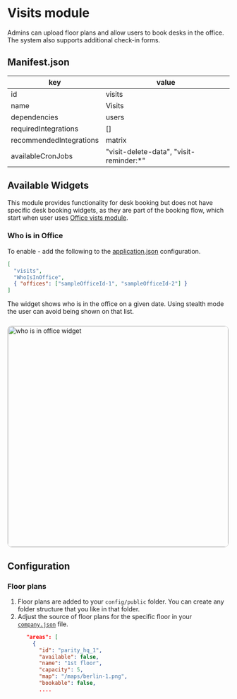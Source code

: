 # Visits module

Admins can upload floor plans and allow users to book desks in the office. The system also supports additional check-in forms.

## Manifest.json

| key                     | value                                    |
| ----------------------- | ---------------------------------------- |
| id                      | visits                                   |
| name                    | Visits                                   |
| dependencies            | users                                    |
| requiredIntegrations    | []                                       |
| recommendedIntegrations | matrix                                   |
| availableCronJobs       | "visit-delete-data", "visit-reminder:\*" |

## Available Widgets

This module provides functionality for desk booking but does not have specific desk booking widgets, as they are part of the booking flow, which start when user uses [Office vists module](./office-visits.md).

### Who is in Office

To enable - add the following to the [application.json](../framework/configuration/application.md) configuration.

```json
[
  "visits",
  "WhoIsInOffice",
  { "offices": ["sampleOfficeId-1", "sampleOfficeId-2"] }
]
```

The widget shows who is in the office on a given date. Using stealth mode the user can avoid being shown on that list.

<Image
  src="/modules/visitsWhoIsInOffice.png"
  alt="who is in office widget"
  width="500"
  height="500"
  style="border: 1px solid lightGray; border-radius: 10px; margin-top: 10px"
/>

## Configuration

### Floor plans

1. Floor plans are added to your `config/public` folder. You can create any folder structure that you like in that folder.
2. Adjust the source of floor plans for the specific floor in your [`company.json`](../framework/configuration/company.md) file.

```json
      "areas": [
        {
          "id": "parity_hq_1",
          "available": false,
          "name": "1st floor",
          "capacity": 5,
          "map": "/maps/berlin-1.png",
          "bookable": false,
          ....

```

